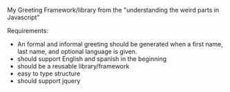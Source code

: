 My Greeting Framework/library from the "understanding the weird parts in Javascript"

Requirements:
 - An formal and informal greeting should be generated when a first name, last name, and optional language is given.
 - should support English and spanish in the beginning
 - should be a reusable library/framework
 - easy to type structure
 - should support jquery
